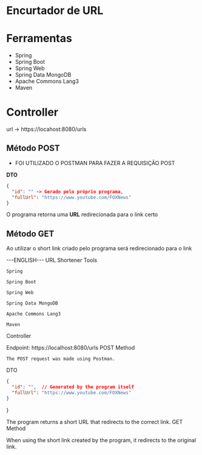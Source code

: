 # Encurtador de URL

# Ferramentas
+ Spring
+ Spring Boot
+ Spring Web
+ Spring Data MongoDB
+ Apache Commons Lang3
+ Maven

# Controller

url -> https://locahost:8080/urls

## Método POST

+ FOI UTILIZADO O POSTMAN PARA FAZER A REQUISIÇÃO POST

**DTO**
```json
{
  "id": "" -> Gerado pelo próprio programa,
  "fullUrl": "https://www.youtube.com/FOXNews"
}
```

O programa retorna uma **URL** redirecionada para o link certo

## Método GET

Ao utilizar o short link criado pelo programa será redirecionado para o link 


---ENGLISH---
URL Shortener
Tools

    Spring

    Spring Boot

    Spring Web

    Spring Data MongoDB

    Apache Commons Lang3

    Maven

Controller

Endpoint: https://localhost:8080/urls
POST Method

    The POST request was made using Postman.

DTO
```json
{
  "id": "",  // Generated by the program itself
  "fullUrl": "https://www.youtube.com/FOXNews"
}
```
}

The program returns a short URL that redirects to the correct link.
GET Method

When using the short link created by the program, it redirects to the original link.
